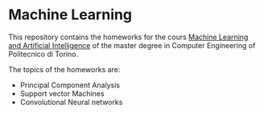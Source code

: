 # Machine Learning

This repository contains the homeworks for the cours [Machine Learning and Artificial Intelligence](https://didattica.polito.it/pls/portal30/gap.pkg_guide.viewGap?p_cod_ins=02SQING&p_a_acc=2019&p_header=S) of the master degree in Computer Engineering of Politecnico di Torino.

The topics of the homeworks are:

* Principal Component Analysis
* Support vector Machines
* Convolutional Neural networks
